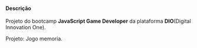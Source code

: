 #### Descrição

Projeto do bootcamp **JavaScript Game Developer** da plataforma **DIO**(Digital Innovation One).

Projeto: Jogo memoria.



